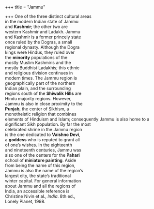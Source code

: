 +++
title = "Jammu"

+++
One of the three distinct cultural areas  
in the modern Indian state of Jammu  
and **Kashmir**; the other two are  
western Kashmir and Ladakh. Jammu  
and Kashmir is a former princely state  
once ruled by the Dogras, a small  
regional dynasty. Although the Dogra  
kings were Hindus, they ruled over  
the **minority** populations of the  
mostly Muslim Kashmiris and the  
mostly Buddhist Ladakhis; this ethnic  
and religious division continues in  
modern times. The Jammu region is  
geographically part of the northern  
Indian plain, and the surrounding  
regions south of the **Shiwalik Hills** are  
Hindu majority regions. However,  
Jammu is also in close proximity to the  
**Punjab**, the center of Sikhism, a  
monotheistic religion that combines  
elements of Hinduism and Islam; consequently Jammu is also home to a significant Sikh population. By far the most  
celebrated shrine in the Jammu region  
is the one dedicated to **Vaishno Devi**,  
a **goddess** who is reputed to grant all  
of one’s wishes. In the eighteenth  
and nineteenth centuries, Jammu was  
also one of the centers for the **Pahari**  
school of **miniature painting**. Aside  
from being the name of this region,  
Jammu is also the name of the region’s  
largest city, the state’s traditional  
winter capital. For general information  
about Jammu and all the regions of  
India, an accessible reference is  
Christine Nivin et al., *India*. 8th ed.,  
Lonely Planet, 1998.